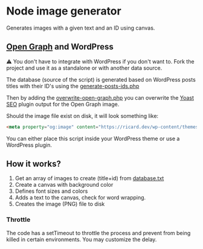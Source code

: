 # Node image generator

Generates images with a given text and an ID using canvas.

## [Open Graph](https://ogp.me/) and WordPress

⚠️ You don't have to integrate with WordPress if you don't want to. Fork the project and use it as a standalone or with another data source.

The database (source of the script) is generated based on WordPress posts titles with their ID's using the [generate-posts-ids.php](generate-posts-ids.php)

Then by adding the [overwrite-open-graph.php](overwrite-open-graph) you can overwrite the [Yoast SEO](https://wordpress.org/plugins/wordpress-seo/) plugin output for the Open Graph image.

Should the image file exist on disk, it will look something like:

```html
<meta property="og:image" content="https://ricard.dev/wp-content/themes/ricks-code/image-generator/images/9105.png" />
```

You can either place this script inside your WordPress theme or use a WordPress plugin.

## How it works?

1. Get an array of images to create (title+id) from [database.txt](database.txt)
2. Create a canvas with background color
3. Defines font sizes and colors
4. Adds a text to the canvas, check for word wrapping.
5. Creates the image (PNG) file to disk

### Throttle

The code has a setTimeout to throttle the process and prevent from being killed in certain environments. You may customize the delay.